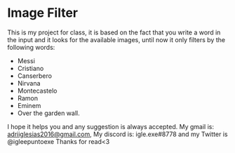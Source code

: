 # Image Filter
This is my project for class, it is based on the fact that you write a word in the input and it looks for the available images, until now it only filters by the following words:
- Messi
- Cristiano
- Canserbero
- Nirvana
- Montecastelo
- Ramon
- Eminem
- Over the garden wall.

I hope it helps you and any suggestion is always accepted. My gmail is: adriiglesias2016@gmail.com, My discord is: igle.exe#8778 and my Twitter is @igleepuntoexe
Thanks for read<3
